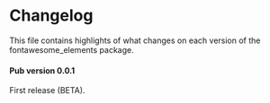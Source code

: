 # Changelog

This file contains highlights of what changes on each version of the
fontawesome_elements package.

#### Pub version 0.0.1

First release (BETA).